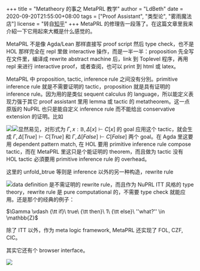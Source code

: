 +++
title = "Metatheory 的事之 MetaPRL 教学"
author = "LdBeth"
date = 2020-09-20T21:55:00+08:00
tags = ["Proof Assistant", "类型论", "雾雨魔法店"]
license = "转自[知乎](https://zhuanlan.zhihu.com/p/256408743)"
+++
MetaPRL 的修理告一段落了。在这篇文章里我来介紹一下它用起來大概是什么感觉的。

  


MetaPRL 不是像 Agda/Lean 那样直接写 proof script 然后 type check，也不是 HOL 那样完全在 repl 里做 interactive 操作，而是一半一半：proposition 先全写在文件里，编译成 rewrite abstract machine 后，link 到 Toplevel 程序，再用 repl 来进行 interactive proof，或者查阅，也可以 print 到 html 或 latex。

MetaPRL 中 proposition, tactic, inference rule 之间没有分別。primitive inference rule 就是不需要证明的 tactic，proposition 就是具有证明的 inference rule。因为用的是类似 sequent calculus 的 language，所以能定义表现力强于其它 proof assistant 里用 lemma 或 tactic 的 metatheorem。这一点原版的 NuPRL 也只是能自定义 inference rule 而不能给出 conservative extension 的证明。比如

![](v2-f31e4b7a311d0b352df97240c27fd430_b.jpg)![](v2-ab9bb61e1a25151e6295f900fd573d71_b.jpg)显然易见，对形式为 $\Gamma, x:\mathbb{B}, \Delta[x] \vdash C[x]$ 的 goal 应用这个 tactic，就会生成 $\Gamma, \Delta[True] \vdash C[True]$  和 $\Gamma, \Delta[False] \vdash C[False]$  两个 goal。在 Agda 里这要用 dependent pattern match, 在 HOL 要用 primitive inference rule compose tactic，而在 MetaPRL 里这只是个能证明的 theorem，而且做为 tactic 没有 HOL tactic 必須要用 primitive inference rule 的 overhead。

这里的 unfold_btrue 等则是 inference 以外的另一种构造，rewrite rule

![](v2-cf5588a7abb89eace06a5ff0de1dec9d_b.jpg)data definition 是不需证明的 rewrite rule，而且作为 NuPRL ITT 风格的 type theory，rewrite rule 是 pure computational 的，不需要 type check 就能应用。还是那个的经典的例子：

$\Gamma \vdash {\tt if}\ true\ {\tt then}\ 1\ {\tt else}\ ''what?'' \in \mathbb{Z}$ 

除了 ITT 以外，作为 meta logic framework, MetaPRL 还实现了 FOL, CZF, CIC。

其实它还有个 browser interface。

![](v2-32570deab07e55e0e8e22f49a1fe49c0_b.jpg)
